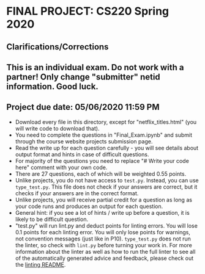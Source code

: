 # FINAL PROJECT: CS220 Spring 2020

## Clarifications/Corrections

## This is an individual exam. Do not work with a partner! Only change "submitter" netid information. Good luck.

## Project due date: 05/06/2020 11:59 PM

* Download every file in this directory, except for "netflix_titles.html" (you will write code to download that).
* You need to complete the questions in "Final_Exam.ipynb" and submit through the course website projects submission page.
* Read the write up for each question carefully - you will see details about output format and hints in case of difficult questions.
* For majority of the questions you need to replace "# Write your code here" comment with your own code.
* There are 27 questions, each of which will be weighted 0.55 points.
* Unlike projects, you do not have access to `test.py`. Instead, you can use `type_test.py`. This file does not check if your answers are correct, but it checks if your answers are in the correct format.
* Unlike projects, you will receive partial credit for a question as long as your code runs and produces an output for each question.
* General hint: if you see a lot of hints / write up before a question, it is likely to be difficult question.
* "test.py" will run lint.py and deduct points for linting errors. You will lose 0.1 points for each linting error. You will only lose points for warnings, not convention messages (just like in P10). `type_test.py` does not run the linter, so check with `lint.py` before turning your work in. For more information about the linter as well as how to run the full linter to see all of the automatically generated advice and feedback, please check out the [linting README](../../linter).
